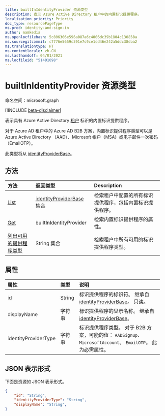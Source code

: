 ```yaml
---
title: builtInIdentityProvider 资源类型
description: 表示 Azure Active Directory 租户中的内置标识提供程序。
localization_priority: Priority
doc_type: resourcePageType
ms.prod: identity-and-sign-in
author: namkedia
ms.openlocfilehash: 5c806306e596a087a6c4006dc39b1804c130858a
ms.sourcegitcommit: c7776e5659c391e7c9ce1cd46e242a5ddc38dba2
ms.translationtype: HT
ms.contentlocale: zh-CN
ms.lasthandoff: 04/01/2021
ms.locfileid: "51491098"
---
```

# <a name="builtinidentityprovider-resource-type"></a>builtInIdentityProvider 资源类型
命名空间：microsoft.graph

[!INCLUDE [beta-disclaimer](../../includes/beta-disclaimer.md)]

表示具有 Azure Active Directory [租户](/azure/active-directory/external-identities/) 标识的内置标识提供程序。

对于 Azure AD 租户中的 Azure AD B2B 方案，内置标识提供程序类型可以是 Azure Active Directory （AAD）、Microsoft 帐户（MSA）或电子邮件一次密码 （EmailOTP）。

此类型将从 [identityProviderBase](../resources/identityproviderbase.md)。

## <a name="methods"></a>方法

| 方法       | 返回类型  |Description|
|:---------------|:--------|:----------|
|[List](../api/identityproviderbase-list.md)|[identityProviderBase](../resources/identityproviderbase.md) 集合|检索租户中配置的所有标识提供程序，包括内置标识提供程序。|
|[Get](../api/identityproviderbase-get.md) |builtInIdentityProvider|检索内置标识提供程序的属性。|
|[列出可用的提供程序类型](../api/identityproviderbase-list-availableprovidertypes.md)|String 集合|检索租户中所有可用的标识提供程序类型。|

## <a name="properties"></a>属性

|属性|类型|说明|
|:---------------|:--------|:----------|
|id|String|标识提供程序的标识符。 继承自 [identityProviderBase](../resources/identityproviderbase.md)。 只读。|
|displayName|字符串|标识提供程序的显示名称。 继承自 [identityProviderBase](../resources/identityproviderbase.md)。|
|identityProviderType|字符串|标识提供程序类型。 对于 B2B 方案，可能的值： `AADSignup`、 `MicrosoftAccount`、 `EmailOTP`。 此为必需属性。|

## <a name="json-representation"></a>JSON 表示形式

下面是资源的 JSON 表示形式。

<!-- {
  "blockType": "resource",
  "@odata.type": "microsoft.graph.builtInIdentityProvider"
} -->

```json
{
    "id": "String",
    "identityProviderType": "String",
    "displayName": "String",
}
```

<!-- uuid: 8fcb5dbc-d5aa-4681-8e31-b001d5168d79
2021-03-30 14:57:30 UTC -->
<!--
{
  "type": "#page.annotation",
 "description": "builtinIdentityProvider",
  "keywords": "",
  "section": "documentation",
  "tocPath": "",
  "suppressions": []
}
-->
